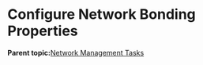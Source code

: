 <!--
SPDX-FileCopyrightText: 2023,2024 Oracle and/or its affiliates.
SPDX-License-Identifier: CC-BY-SA-4.0
-->
# Configure Network Bonding Properties

**Parent topic:**[Network Management Tasks](../topics/cockpit-network.md)

